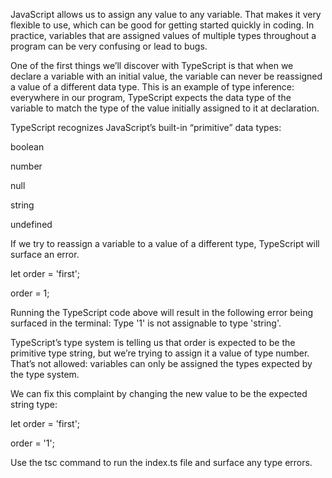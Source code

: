 JavaScript allows us to assign any value to any variable. That makes it very flexible to use, which can be good for getting started quickly in coding. In practice, variables that are assigned values of multiple types throughout a program can be very confusing or lead to bugs.

One of the first things we’ll discover with TypeScript is that when we declare a variable with an initial value, the variable can never be reassigned a value of a different data type. This is an example of type inference: everywhere in our program, TypeScript expects the data type of the variable to match the type of the value initially assigned to it at declaration.

TypeScript recognizes JavaScript’s built-in “primitive” data types:

boolean

number

null

string

undefined

If we try to reassign a variable to a value of a different type, TypeScript will surface an error.

let order = 'first';

order = 1;

Running the TypeScript code above will result in the following error being surfaced in the terminal: Type '1' is not assignable to type 'string'.

TypeScript’s type system is telling us that order is expected to be the primitive type string, but we’re trying to assign it a value of type number. That’s not allowed: variables can only be assigned the types expected by the type system.

We can fix this complaint by changing the new value to be the expected string type:

let order = 'first';

order = '1';

Use the tsc command to run the index.ts file and surface any type errors.